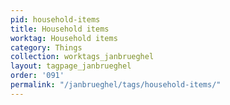 ```yaml
---
pid: household-items
title: Household items
worktag: Household items
category: Things
collection: worktags_janbrueghel
layout: tagpage_janbrueghel
order: '091'
permalink: "/janbrueghel/tags/household-items/"
---
```

